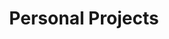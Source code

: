 ---
layout: projects
title:  "Personal Projects"
permalink: /p-projects/
taxonomy_target: personal
---